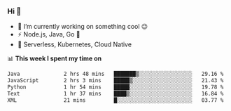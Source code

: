 ### Hi 👋

<!--
**nodejh/nodejh** is a ✨ _special_ ✨ repository because its `README.md` (this file) appears on your GitHub profile.

Here are some ideas to get you started:

- 🔭 I’m currently working on ...
- 🌱 I’m currently learning ...
- 👯 I’m looking to collaborate on ...
- 🤔 I’m looking for help with ...
- 💬 Ask me about ...
- 📫 How to reach me: ...
- 😄 Pronouns: ...
- ⚡ Fun fact: ...
-->

- 🔭 I’m currently working on something cool :wink:
- ⚡ Node.js, Java, Go :thought_balloon:
- 🤖 Serverless, Kubernetes, Cloud Native

📊 **This week I spent my time on**

<!--START_SECTION:waka-->

```txt
Java              2 hrs 48 mins   ███████▒░░░░░░░░░░░░░░░░░   29.16 %
JavaScript        2 hrs 3 mins    █████▒░░░░░░░░░░░░░░░░░░░   21.43 %
Python            1 hr 54 mins    █████░░░░░░░░░░░░░░░░░░░░   19.78 %
Text              1 hr 37 mins    ████▒░░░░░░░░░░░░░░░░░░░░   16.84 %
XML               21 mins         █░░░░░░░░░░░░░░░░░░░░░░░░   03.77 %
```

<!--END_SECTION:waka-->


<!--
:traffic_light: **Visitors**

![visitors](https://visitor-badge.glitch.me/badge?page_id=nodejh.nodejh)
-->

